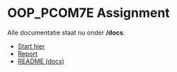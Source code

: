 # OOP_PCOM7E Assignment

Alle documentatie staat nu onder **/docs**:
- [Start hier](docs/index.md)
- [Report](docs/REPORT.md)
- [README (docs)](docs/README.md)
